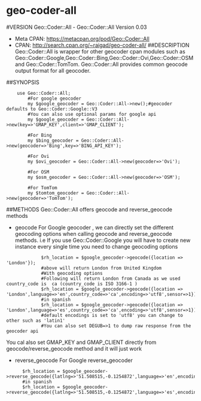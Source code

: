 geo-coder-all
=============
#VERSION
Geo::Coder::All - Geo::Coder::All
Version 0.03
   * Meta CPAN: https://metacpan.org/pod/Geo::Coder::All
   * CPAN: http://search.cpan.org/~raigad/geo-coder-all/
##DESCRIPTION
Geo::Coder::All is wrapper for other geocoder cpan modules such as Geo::Coder::Google,Geo::Coder::Bing,Geo::Coder::Ovi,Geo::Coder::OSM and Geo::Coder::TomTom. Geo::Coder::All provides common geocode output format for all geocoder.

##SYNOPSIS
```
	use Geo::Coder::All;
        #For google geocoder
        my $google_geocoder = Geo::Coder::All->new();#geocoder defaults to Geo::Coder::Google::V3
        #You can also use optional params for google api
        my $google_geocoder = Geo::Coder::All->new(key=>'GMAP_KEY',client=>'GMAP_CLIENT');

        #For Bing
        my $bing_geocoder = Geo::Coder::All->new(geocoder=>'Bing',key=>'BING_API_KEY');

        #For Ovi
        my $ovi_geocoder = Geo::Coder::All->new(geocoder=>'Ovi');

        #For OSM
        my $osm_geocoder = Geo::Coder::All->new(geocoder=>'OSM');

        #For TomTom
        my $tomtom_geocoder = Geo::Coder::All->new(geocoder=>'TomTom');
```

##METHODS
Geo::Coder::All offers geocode and reverse_geocode methods
 * geocode
  For Google geocoder , we can directly set the different geocoding
  options when calling geocode and reverse_geocode methods. i.e If you
  use Geo::Coder::Google you will have to create new instance every
  single time you need to change geocoding options
```
             $rh_location = $google_geocoder->geocode({location => 'London'});
             #above will return London from United Kingdom
             #With geocoding options
             #Following will return London from Canada as we used country_code is  ca (country_code is ISO 3166-1 )
             $rh_location = $google_geocoder->geocode({location => 'London',language=>'en',country_code=>'ca',encoding=>'utf8',sensor=>1});
             #in spanish
             $rh_location = $google_geocoder->geocode({location => 'London',language=>'es',country_code=>'ca',encoding=>'utf8',sensor=>1});
             #default encodings is set to 'utf8' you can change to other such as 'latin1'
             #You can also set DEGUB=>1 to dump raw response from the geocoder api
```
  You cal also set GMAP_KEY and GMAP_CLIENT directly from
  geocode/reverse_geocode method and it will just work

  * reverse_geocode
  For Google reverse_geocoder
```
      $rh_location = $google_geocoder->reverse_geocode({latlng=>'51.508515,-0.1254872',language=>'en',encoding=>'utf8',sensor=>1})
      #in spanish
      $rh_location = $google_geocoder->reverse_geocode({latlng=>'51.508515,-0.1254872',language=>'es',encoding=>'utf8',sensor=>1})
```
